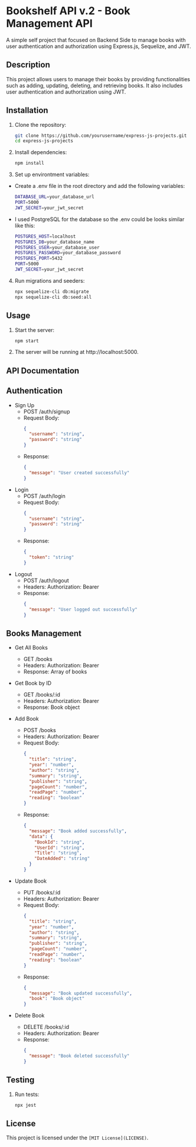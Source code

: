 # Bookshelf API v.2 - Book Management API

A simple self project that focused on Backend Side to manage books with user authentication and authorization using Express.js, Sequelize, and JWT.

## Description

This project allows users to manage their books by providing functionalities such as adding, updating, deleting, and retrieving books. It also includes user authentication and authorization using JWT.

## Installation

1. Clone the repository:
    ```sh
    git clone https://github.com/yourusername/express-js-projects.git
    cd express-js-projects

2. Install dependencies:
    ```sh
    npm install

3. Set up environtment variables:
  - Create a .env file in the root directory and add the following variables:
    ```sh
    DATABASE_URL=your_database_url 
    PORT=5000
    JWT_SECRET=your_jwt_secret


- I used PostgreSQL for the database so the .env could be looks similar like this:
    ```sh
    POSTGRES_HOST=localhost
    POSTGRES_DB=your_database_name
    POSTGRES_USER=your_database_user
    POSTGRES_PASSWORD=your_database_password
    POSTGRES_PORT=5432 
    PORT=5000
    JWT_SECRET=your_jwt_secret

4. Run migrations and seeders:
    ```sh
    npx sequelize-cli db:migrate
    npx sequelize-cli db:seed:all

## Usage
 
1. Start the server:
    ```sh
    npm start

2. The server will be running at http://localhost:5000.

## API Documentation

## Authentication

- Sign Up
  - POST /auth/signup
  - Request Body: 
    ```json
    { 
      "username": "string",
      "password": "string"
    }

  - Response: 
    ```json
    { 
      "message": "User created successfully"
    }

- Login
  - POST /auth/login
  - Request Body: 
    ```json
    {
      "username": "string",
      "password": "string"
    }

  - Response: 
    ```json
    {
      "token": "string"
    }

- Logout
  - POST /auth/logout
  - Headers: Authorization: Bearer <token>
  - Response: 
    ```json
    {
      "message": "User logged out successfully"
    }

## Books Management

- Get All Books
  - GET /books
  - Headers: Authorization: Bearer <token>
  - Response: Array of books
    
- Get Book by ID
  - GET /books/:id
  - Headers: Authorization: Bearer <token>
  - Response: Book object
    
- Add Book
  - POST /books
  - Headers: Authorization: Bearer <token>
  - Request Body: 
      ```json
      {
        "title": "string",
        "year": "number",
        "author": "string",
        "summary": "string",
        "publisher": "string",
        "pageCount": "number",
        "readPage": "number",
        "reading": "boolean"
      }

  - Response: 
      ```json
      {
        "message": "Book added successfully",
        "data": {
          "BookId": "string",
          "UserId": "string",
          "Title": "string",
          "DateAdded": "string"
        }
      }
    
- Update Book
  - PUT /books/:id
  - Headers: Authorization: Bearer <token>
  - Request Body: 
    ```json
    {
      "title": "string",
      "year": "number",
      "author": "string",
      "summary": "string",
      "publisher": "string",
      "pageCount": "number",
      "readPage": "number",
      "reading": "boolean"
    }

  - Response: 
    ```json
    {
      "message": "Book updated successfully",
      "book": "Book object"
    }

- Delete Book
  - DELETE /books/:id
  - Headers: Authorization: Bearer <token>
  - Response: 
    ```json
    {
      "message": "Book deleted successfully"
    }

## Testing

1. Run tests:
    ```sh
    npx jest

## License

This project is licensed under the `[MIT License](LICENSE)`.